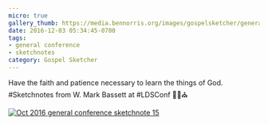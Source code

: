```yaml
---
micro: true
gallery_thumb: https://media.bennorris.org/images/gospelsketcher/general-conference/oct-2016/oct-16-2-bassett.jpg
date: 2016-12-03 05:34:45-0700
tags:
- general conference
- sketchnotes
category: Gospel Sketcher
---
```


Have the faith and patience necessary to learn the things of God.
#Sketchnotes from W. Mark Bassett at #LDSConf ✍🏼⛪️

[![Oct 2016 general conference sketchnote 15](https://media.bennorris.org/images/gospelsketcher/general-conference/oct-2016/oct-16-2-bassett.jpg)](https://media.bennorris.org/images/gospelsketcher/general-conference/oct-2016/oct-16-2-bassett.jpg)